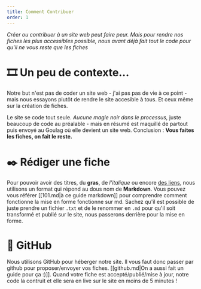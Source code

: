 ```yaml
---
title: Comment Contribuer
order: 1
---
```


*Créer ou contribuer à un site web peut faire peur. Mais pour rendre nos fiches les plus accessibles possible, nous avant déjà fait tout le code pour qu'il ne vous reste que les fiches*

# 🎞 Un peu de contexte...
Notre but n'est pas de coder un site web - j'ai pas pas de vie à ce point - mais nous essayons plutôt de rendre le site accesible à tous. Et ceux même sur la création de fiches.

Le site se code tout seule. *Aucune magie noir dans le processus,* juste beaucoup de code au préalable - mais en résumé est maquillé de partout puis envoyé au Goulag où elle devient un site web. Conclusion : **Vous faites les fiches, on fait le reste.**
# ✒️ Rédiger une fiche
Pour pouvoir avoir des titres, du **gras**, de *l'italique* ou encore [des liens](#), nous utilisons un format qui répond au dous nom de **Markdown**. Vous pouvez vous référer [[101.md|à ce guide markdown]] pour comprendre comment fonctionne la mise en forme fonctionne sur md. Sachez qu'il est possible de juste prendre un fichier `.txt` et de le renommer en `.md` pour qu'il soit transformé et publié sur le site, nous passerons derrière pour la mise en forme.

# 👾 GitHub
Nous utilisons GitHub pour héberger notre site. Il vous faut donc passer par github pour proposer/envoyer vos fiches. [[github.md|On a aussi fait un guide pour ça :)]]. Quand votre fiche est accepté/publié/mise à jour, notre code la contruit et elle sera en live sur le site en moins de 5 minutes !
